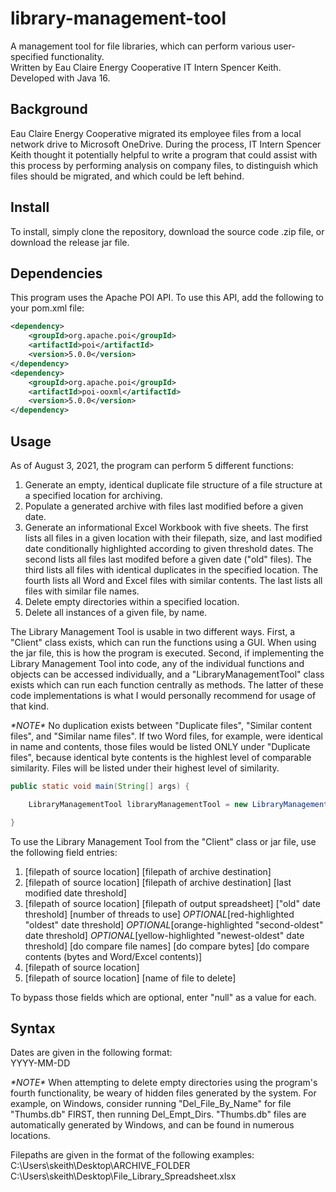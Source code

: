 # library-management-tool
A management tool for file libraries, which can perform various user-specified functionality.  
Written by Eau Claire Energy Cooperative IT Intern Spencer Keith.  
Developed with Java 16.

## Background
Eau Claire Energy Cooperative migrated its employee files from a local network drive to Microsoft OneDrive. During the process, IT Intern Spencer Keith thought it potentially helpful to write a program that could assist with this process by performing analysis on company files, to distinguish which files should be migrated, and which could be left behind.

## Install
To install, simply clone the repository, download the source code .zip file, or download the release jar file.

## Dependencies
This program uses the Apache POI API. To use this API, add the following to your pom.xml file:  

```xml
<dependency>
    <groupId>org.apache.poi</groupId>
    <artifactId>poi</artifactId>
    <version>5.0.0</version>
</dependency>
<dependency>
    <groupId>org.apache.poi</groupId>
    <artifactId>poi-ooxml</artifactId>
    <version>5.0.0</version>
</dependency>
```

## Usage
As of August 3, 2021, the program can perform 5 different functions:
1. Generate an empty, identical duplicate file structure of a file structure at a specified location for archiving.
2. Populate a generated archive with files last modified before a given date.
3. Generate an informational Excel Workbook with five sheets. The first lists all files in a given location with their filepath, size, and last modified date conditionally highlighted according to given threshold dates. The second lists all files last modifed before a given date ("old" files). The third lists all files with identical duplicates in the specified location. The fourth lists all Word and Excel files with similar contents. The last lists all files with similar file names.
4. Delete empty directories within a specified location.
5. Delete all instances of a given file, by name.

The Library Management Tool is usable in two different ways. First, a "Client" class exists, which can run the functions using a GUI. When using the jar file, this is how the program is executed. Second, if implementing the Library Management Tool into code, any of the individual functions and objects can be accessed individually, and a "LibraryManagementTool" class exists which can run each function centrally as methods. The latter of these code implementations is what I would personally recommend for usage of that kind.

*\*NOTE\** No duplication exists between "Duplicate files", "Similar content files", and "Similar name files". If two Word files, for example, were identical in name and contents, those files would be listed ONLY under "Duplicate files", because identical byte contents is the highlest level of comparable similarity. Files will be listed under their highest level of similarity.

```java
public static void main(String[] args) {

    LibraryManagementTool libraryManagementTool = new LibraryManagementTool();

}
```

To use the Library Management Tool from the "Client" class or jar file, use the following field entries:
1. [filepath of source location]   [filepath of archive destination]
2. [filepath of source location]   [filepath of archive destination]   [last modified date threshold]
3. [filepath of source location]   [filepath of output spreadsheet]   ["old" date threshold]   [number of threads to use]   *OPTIONAL*[red-highlighted "oldest" date threshold]   *OPTIONAL*[orange-highlighted "second-oldest" date threshold]   *OPTIONAL*[yellow-highlighted "newest-oldest" date threshold]   [do compare file names]   [do compare bytes]   [do compare contents (bytes and Word/Excel contents)]
4. [filepath of source location]
5. [filepath of source location]   [name of file to delete]

To bypass those fields which are optional, enter "null" as a value for each.

## Syntax

Dates are given in the following format:  
YYYY-MM-DD  

*\*NOTE\** When attempting to delete empty directories using the program's fourth functionality, be weary of hidden files generated by the system.
For example, on Windows, consider running "Del_File_By_Name" for file "Thumbs.db" FIRST, then running Del_Empt_Dirs.
"Thumbs.db" files are automatically generated by Windows, and can be found in numerous locations.

Filepaths are given in the format of the following examples:  
C:\Users\skeith\Desktop\ARCHIVE_FOLDER  
C:\Users\skeith\Desktop\File_Library_Spreadsheet.xlsx
